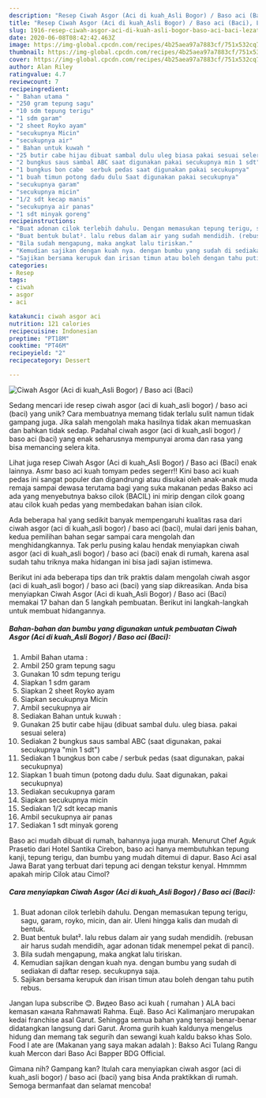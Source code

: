 ```yaml
---
description: "Resep Ciwah Asgor (Aci di kuah_Asli Bogor) / Baso aci (Baci), Lezat Sekali"
title: "Resep Ciwah Asgor (Aci di kuah_Asli Bogor) / Baso aci (Baci), Lezat Sekali"
slug: 1916-resep-ciwah-asgor-aci-di-kuah-asli-bogor-baso-aci-baci-lezat-sekali
date: 2020-06-08T08:42:42.463Z
image: https://img-global.cpcdn.com/recipes/4b25aea97a7883cf/751x532cq70/ciwah-asgor-aci-di-kuah_asli-bogor-baso-aci-baci-foto-resep-utama.jpg
thumbnail: https://img-global.cpcdn.com/recipes/4b25aea97a7883cf/751x532cq70/ciwah-asgor-aci-di-kuah_asli-bogor-baso-aci-baci-foto-resep-utama.jpg
cover: https://img-global.cpcdn.com/recipes/4b25aea97a7883cf/751x532cq70/ciwah-asgor-aci-di-kuah_asli-bogor-baso-aci-baci-foto-resep-utama.jpg
author: Alan Riley
ratingvalue: 4.7
reviewcount: 7
recipeingredient:
- " Bahan utama "
- "250 gram tepung sagu"
- "10 sdm tepung terigu"
- "1 sdm garam"
- "2 sheet Royko ayam"
- "secukupnya Micin"
- "secukupnya air"
- " Bahan untuk kuwah "
- "25 butir cabe hijau dibuat sambal dulu uleg biasa pakai sesuai selera"
- "2 bungkus saus sambal ABC saat digunakan pakai secukupnya min 1 sdt"
- "1 bungkus bon cabe  serbuk pedas saat digunakan pakai secukupnya"
- "1 buah timun potong dadu dulu Saat digunakan pakai secukupnya"
- "secukupnya garam"
- "secukupnya micin"
- "1/2 sdt kecap manis"
- "secukupnya air panas"
- "1 sdt minyak goreng"
recipeinstructions:
- "Buat adonan cilok terlebih dahulu. Dengan memasukan tepung terigu, sagu, garam, royko, micin, dan air. Uleni hingga kalis dan mudah di bentuk."
- "Buat bentuk bulat². lalu rebus dalam air yang sudah mendidih. (rebusan air harus sudah mendidih, agar adonan tidak menempel pekat di panci)."
- "Bila sudah mengapung, maka angkat lalu tiriskan."
- "Kemudian sajikan dengan kuah nya. dengan bumbu yang sudah di sediakan di daftar resep. secukupnya saja."
- "Sajikan bersama kerupuk dan irisan timun atau boleh dengan tahu putih rebus."
categories:
- Resep
tags:
- ciwah
- asgor
- aci

katakunci: ciwah asgor aci 
nutrition: 121 calories
recipecuisine: Indonesian
preptime: "PT18M"
cooktime: "PT46M"
recipeyield: "2"
recipecategory: Dessert

---
```



![Ciwah Asgor (Aci di kuah_Asli Bogor) / Baso aci (Baci)](https://img-global.cpcdn.com/recipes/4b25aea97a7883cf/751x532cq70/ciwah-asgor-aci-di-kuah_asli-bogor-baso-aci-baci-foto-resep-utama.jpg)

Sedang mencari ide resep ciwah asgor (aci di kuah_asli bogor) / baso aci (baci) yang unik? Cara membuatnya memang tidak terlalu sulit namun tidak gampang juga. Jika salah mengolah maka hasilnya tidak akan memuaskan dan bahkan tidak sedap. Padahal ciwah asgor (aci di kuah_asli bogor) / baso aci (baci) yang enak seharusnya mempunyai aroma dan rasa yang bisa memancing selera kita.

Lihat juga resep Ciwah Asgor (Aci di kuah_Asli Bogor) / Baso aci (Baci) enak lainnya. Asmr baso aci kuah tomyam pedes segerr!! Kini baso aci kuah pedas ini sangat populer dan digandrungi atau disukai oleh anak-anak muda remaja sampai dewasa terutama bagi yang suka makanan pedas Bakso aci ada yang menyebutnya bakso cilok (BACIL) ini mirip dengan cilok goang atau cilok kuah pedas yang membedakan bahan isian cilok.

Ada beberapa hal yang sedikit banyak mempengaruhi kualitas rasa dari ciwah asgor (aci di kuah_asli bogor) / baso aci (baci), mulai dari jenis bahan, kedua pemilihan bahan segar sampai cara mengolah dan menghidangkannya. Tak perlu pusing kalau hendak menyiapkan ciwah asgor (aci di kuah_asli bogor) / baso aci (baci) enak di rumah, karena asal sudah tahu triknya maka hidangan ini bisa jadi sajian istimewa.


Berikut ini ada beberapa tips dan trik praktis dalam mengolah ciwah asgor (aci di kuah_asli bogor) / baso aci (baci) yang siap dikreasikan. Anda bisa menyiapkan Ciwah Asgor (Aci di kuah_Asli Bogor) / Baso aci (Baci) memakai 17 bahan dan 5 langkah pembuatan. Berikut ini langkah-langkah untuk membuat hidangannya.

<!--inarticleads1-->

##### Bahan-bahan dan bumbu yang digunakan untuk pembuatan Ciwah Asgor (Aci di kuah_Asli Bogor) / Baso aci (Baci):

1. Ambil  Bahan utama :
1. Ambil 250 gram tepung sagu
1. Gunakan 10 sdm tepung terigu
1. Siapkan 1 sdm garam
1. Siapkan 2 sheet Royko ayam
1. Siapkan secukupnya Micin
1. Ambil secukupnya air
1. Sediakan  Bahan untuk kuwah :
1. Gunakan 25 butir cabe hijau (dibuat sambal dulu. uleg biasa. pakai sesuai selera)
1. Sediakan 2 bungkus saus sambal ABC (saat digunakan, pakai secukupnya &#34;min 1 sdt&#34;)
1. Sediakan 1 bungkus bon cabe / serbuk pedas (saat digunakan, pakai secukupnya)
1. Siapkan 1 buah timun (potong dadu dulu. Saat digunakan, pakai secukupnya)
1. Sediakan secukupnya garam
1. Siapkan secukupnya micin
1. Sediakan 1/2 sdt kecap manis
1. Ambil secukupnya air panas
1. Sediakan 1 sdt minyak goreng


Baso aci mudah dibuat di rumah, bahannya juga murah. Menurut Chef Aguk Prasetio dari Hotel Santika Cirebon, baso aci hanya membutuhkan tepung kanji, tepung terigu, dan bumbu yang mudah ditemui di dapur. Baso Aci asal Jawa Barat yang terbuat dari tepung aci dengan tekstur kenyal. Hmmmm apakah mirip Cilok atau Cimol? 

<!--inarticleads2-->

##### Cara menyiapkan Ciwah Asgor (Aci di kuah_Asli Bogor) / Baso aci (Baci):

1. Buat adonan cilok terlebih dahulu. Dengan memasukan tepung terigu, sagu, garam, royko, micin, dan air. Uleni hingga kalis dan mudah di bentuk.
1. Buat bentuk bulat². lalu rebus dalam air yang sudah mendidih. (rebusan air harus sudah mendidih, agar adonan tidak menempel pekat di panci).
1. Bila sudah mengapung, maka angkat lalu tiriskan.
1. Kemudian sajikan dengan kuah nya. dengan bumbu yang sudah di sediakan di daftar resep. secukupnya saja.
1. Sajikan bersama kerupuk dan irisan timun atau boleh dengan tahu putih rebus.


Jangan lupa subscribe 😊. Видео Baso aci kuah ( rumahan ) ALA baci kemasan канала Rahmawati Rahma. Ещё. Baso Aci Kalimanjaro merupakan kedai franchise asal Garut. Sehingga semua bahan yang tersaji benar-benar didatangkan langsung dari Garut. Aroma gurih kuah kaldunya mengelus hidung dan memang tak segurih dan sewangi kuah kaldu bakso khas Solo. Food I ate are (Makanan yang saya makan adalah ): Bakso Aci Tulang Rangu kuah Mercon dari Baso Aci Bapper BDG Official. 

Gimana nih? Gampang kan? Itulah cara menyiapkan ciwah asgor (aci di kuah_asli bogor) / baso aci (baci) yang bisa Anda praktikkan di rumah. Semoga bermanfaat dan selamat mencoba!
